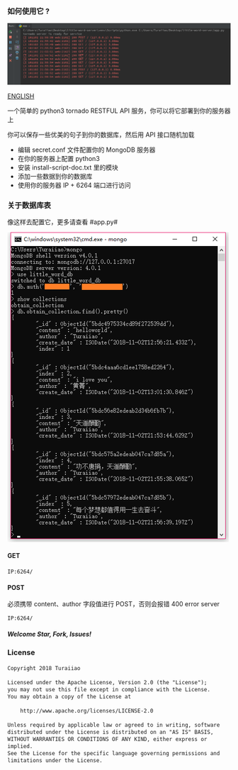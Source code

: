 ### 如何使用它 ?

![](https://github.com/Turaiiao/little_word_server/blob/master/201811022203331.png)

[ENGLISH](https://github.com/Turaiiao/little_word_server/blob/master/README.md)

一个简单的 python3 tornado RESTFUL API 服务，你可以将它部署到你的服务器上

你可以保存一些优美的句子到你的数据库，然后用 API 接口随机加载

- 编辑 secret.conf 文件配置你的 MongoDB 服务器
- 在你的服务器上配置 python3
- 安装 install-script-doc.txt 里的模块
- 添加一些数据到你的数据库
- 使用你的服务器 IP + 6264 端口进行访问

### 关于数据库表

像这样去配置它，更多请查看 #app.py#

![](https://github.com/Turaiiao/little_word_server/blob/master/20181102224119.png)

#### GET
```
IP:6264/
```

#### POST
必须携带 content、author 字段值进行 POST，否则会报错 400 error server
```
IP:6264/
```

##### Welcome Star, Fork, Issues!

### License
```
Copyright 2018 Turaiiao

Licensed under the Apache License, Version 2.0 (the "License");
you may not use this file except in compliance with the License.
You may obtain a copy of the License at

    http://www.apache.org/licenses/LICENSE-2.0

Unless required by applicable law or agreed to in writing, software
distributed under the License is distributed on an "AS IS" BASIS,
WITHOUT WARRANTIES OR CONDITIONS OF ANY KIND, either express or implied.
See the License for the specific language governing permissions and
limitations under the License.
```
